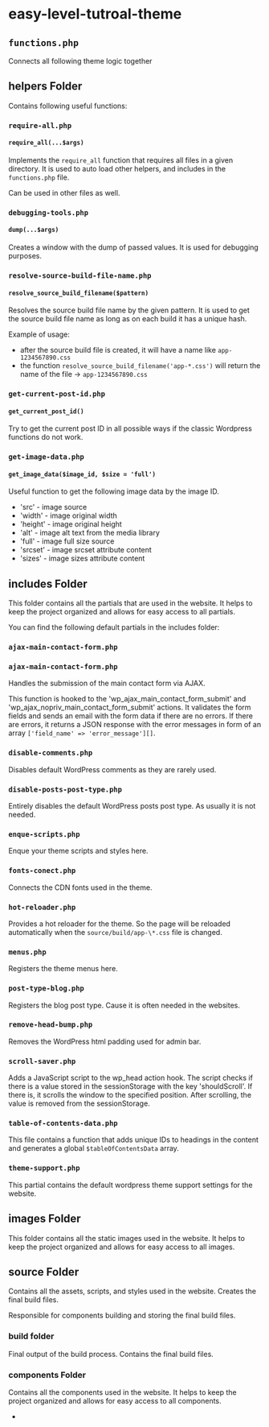 # easy-level-tutroal-theme

## `functions.php`

Connects all following theme logic together

## helpers Folder

Contains following useful functions:

### `require-all.php`

#### `require_all(...$args)`

Implements the `require_all` function that requires all files in a given directory. It is used to auto load other helpers, and includes in the `functions.php` file.

Can be used in other files as well.

### `debugging-tools.php`

#### `dump(...$args)`

Creates a window with the dump of passed values. It is used for debugging purposes.

### `resolve-source-build-file-name.php`

#### `resolve_source_build_filename($pattern)`

Resolves the source build file name by the given pattern. It is used to get the source build file name as long as on each build it has a unique hash.

Example of usage:

-   after the source build file is created, it will have a name like `app-1234567890.css`
-   the function `resolve_source_build_filename('app-*.css')` will return the name of the file -> `app-1234567890.css`

### `get-current-post-id.php`

#### `get_current_post_id()`

Try to get the current post ID in all possible ways if the classic Wordpress functions do not work.

### `get-image-data.php`

#### `get_image_data($image_id, $size = 'full')`

Useful function to get the following image data by the image ID.

-   'src' - image source
-   'width' - image original width
-   'height' - image original height
-   'alt' - image alt text from the media library
-   'full' - image full size source
-   'srcset' - image srcset attribute content
-   'sizes' - image sizes attribute content

## includes Folder

This folder contains all the partials that are used in the website. It helps to keep the project organized and allows for easy access to all partials.

You can find the following default partials in the includes folder:

### `ajax-main-contact-form.php`

### `ajax-main-contact-form.php`

Handles the submission of the main contact form via AJAX.

This function is hooked to the 'wp_ajax_main_contact_form_submit' and 'wp_ajax_nopriv_main_contact_form_submit' actions. It validates the form fields and sends an email with the form data if there are no errors. If there are errors, it returns a JSON response with the error messages in form of an array `['field_name' => 'error_message'][]`.

### `disable-comments.php`

Disables default WordPress comments as they are rarely used.

### `disable-posts-post-type.php`

Entirely disables the default WordPress posts post type. As usually it is not needed.

### `enque-scripts.php`

Enque your theme scripts and styles here.

### `fonts-conect.php`

Connects the CDN fonts used in the theme.

### `hot-reloader.php`

Provides a hot reloader for the theme. So the page will be reloaded automatically when the `source/build/app-\*.css` file is changed.

### `menus.php`

Registers the theme menus here.

### `post-type-blog.php`

Registers the blog post type. Cause it is often needed in the websites.

### `remove-head-bump.php`

Removes the WordPress html padding used for admin bar.

### `scroll-saver.php`

Adds a JavaScript script to the wp_head action hook. The script checks if there is a value stored in the sessionStorage with the key 'shouldScroll'. If there is, it scrolls the window to the specified position. After scrolling, the value is removed from the sessionStorage.

### `table-of-contents-data.php`

This file contains a function that adds unique IDs to headings in the content and generates a global `$tableOfContentsData` array.

### `theme-support.php`

This partial contains the default wordpress theme support settings for the website.

## images Folder

This folder contains all the static images used in the website. It helps to keep the project organized and allows for easy access to all images.

## source Folder

Contains all the assets, scripts, and styles used in the website. Creates the final build files.

Responsible for components building and storing the final build files.

### build folder

Final output of the build process. Contains the final build files.

### components Folder

Contains all the components used in the website. It helps to keep the project organized and allows for easy access to all components.

-
